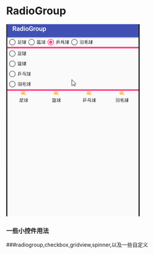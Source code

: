 # RadioGroup

![](https://github.com/leon5458/RadioGroup/blob/master/RadioGroup/radiogroup.gif)  
### 一些小控件用法  
###radiogroup,checkbox,gridview,spinner,以及一些自定义